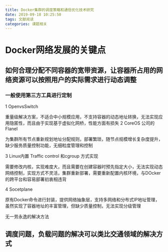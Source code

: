 ```yaml
---
title: Docker集群的调度策略和通信优化技术研究
date: 2019-09-18 10:25:50
tags: 文献阅读
categories: 课题相关
---
```

# Docker网络发展的关键点

## 如何合理分配不同容器的宽带资源，让容器所占用的网络资源可以按照用户的实际需求进行动态调整

### 一般使用第三方工具进行定制

1 OpenvsSwitch

重量级解决方案，不适合中小规模应用，不支持容器的动态地址转换，无法实现应用隐匿性，而且由于实现基于虚拟化网桥，性能方面有损失
2 CoreOS 公司的Flanel

为集群所有节点重新规划地址分配规则，部署繁琐，随节点规模增长复杂度提升，缺少服务质量控制功能，无细粒度管理和控制

3 Linux内置 Traffic control 和cgroup 方式实现

需要修改内核，实现难度大，而且需要在创建容器时预先指定大小，无法实现动态网络控制，实现方式不灵活，集群重新部署，需要重新配置内核环境，与DOcker的跨平台和容易部署初衷相违背

4 Socetplane

原有Docker命令进行封装，提供网络抽象层，支持多网络和分布式IP地址管理，虽然实现了容器地址的丰富管理，但缺少质量控制，无法实现分级管理

无一劳永逸的解决方法



## 调度问题，负载问题的解决可以类比交通领域的解决方式
